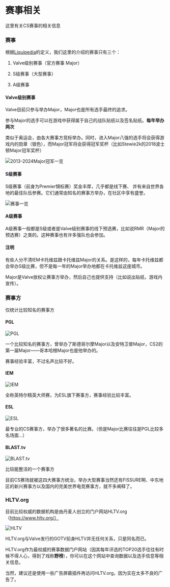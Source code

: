 # 赛事相关

这里有关CS赛事的相关信息

### 赛事

根据[Liquipedia](https://liquipedia.net/counterstrike/Valve_Tournaments)的定义，我们这里的介绍的赛事只有三个：

1. Valve级别赛事（官方赛事 Major）

2. S级赛事（大型赛事）

3. A级赛事

#### Valve级别赛事

Valve目前只参与举办Major，Major也是所有选手最终的追求。

参与Major的选手可以在游戏中获得属于自己的战队贴纸以及签名贴纸。**每年举办两次**

类似于奥运会，由各大赛事方竞标举办。同时，进入Major八强的选手将会获得游戏内的勋章（银色），而Major冠军将会获得冠军奖杯（比如Stewie2k的2018波士顿Major冠军奖杯）

![](majorlist.png '2013-2024Major冠军一览')

#### S级赛事

S级赛事（前身为Premier锦标赛）奖金丰厚，几乎都是线下赛、
并有来自世界各地的最佳队伍参赛。它们通常由知名的赛事方举办，在社区中享有盛誉。

![](tournamentlist.png '赛事一览')

#### A级赛事

A级赛事一般都是S级或者是Valve级别赛事的线下预选赛，比如说RMR（Major的预选赛）之类的。这种赛事也有许多强队也会参加。

#### 注明

有些人分不清IEM卡托维兹跟卡托维兹Major的关系。是这样的，每年卡托维兹都会举办S级比赛，但不是每一年的Major举办地都在卡托维兹这座城市。

Major是Valve放权让赛事方举办，然后自己也提供支持（比如说出贴纸，游戏内宣传）。

### 赛事方

仅统计比较知名的赛事方

#### PGL

![PGL](images/TO/pgl.png)

一个比较知名的赛事方，曾举办了斯德哥尔摩Major以及安特卫普Major，CS2的第一届Major——哥本哈根Major也是他举办的。

赛事经验丰富，不过名声比较不好。

#### IEM

![IEM](images/TO/iem.png)

全称英特尔精英大师赛，为ESL旗下赛事方，赛事经验比较丰富。

#### ESL

![ESL](images/TO/esl.png)

最专业的CS赛事方，举办了很多著名的比赛。（但是Major比赛往往是PGL比较多名场面...）

#### BLAST.tv

![BLAST.tv](images/TO/blast.png)

比较能整活的一个赛事方

目前CS赛场就被这四大赛事方统治，举办大型赛事当然还有FISSURE啊、中东地区的新兴赛事方以及国内的完美世界电竞赛事方，就不多阐释了。

### HLTV.org

目前比较权威的数据机构是由丹麦人创立的门户网站HLTV.org（https://www.hltv.org/）

![HLTV](hltv.png)

HLTV.org与Valve发行的GOTV前身HLTV并无任何关系，只是同名而已。

HLTV.org作为最权威的赛事数据门户网站（因其每年评选的TOP20选手往往有时候不得人心，得到了戏称**野榜**），你可以在这个网站中查询数据以及选手信息等相关信息。

当然，建议还是使用一些广告屏蔽插件再访问HLTV.org，因为实在太多不良的广告了。